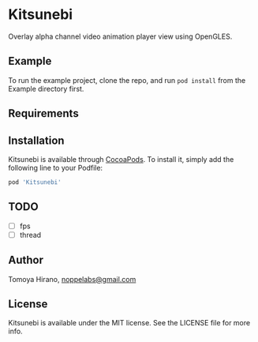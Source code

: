 # Kitsunebi

Overlay alpha channel video animation player view using OpenGLES.

## Example

To run the example project, clone the repo, and run `pod install` from the Example directory first.

## Requirements

## Installation

Kitsunebi is available through [CocoaPods](http://cocoapods.org). To install
it, simply add the following line to your Podfile:

```ruby
pod 'Kitsunebi'
```

## TODO

- [ ] fps
- [ ] thread

## Author

Tomoya Hirano, noppelabs@gmail.com

## License

Kitsunebi is available under the MIT license. See the LICENSE file for more info.
